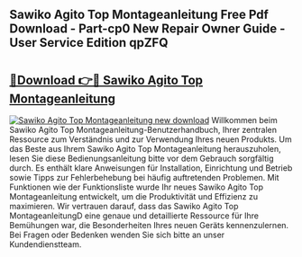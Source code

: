 ## Sawiko Agito Top Montageanleitung Free Pdf Download - Part-cp0 New Repair Owner Guide - User Service Edition qpZFQ

# <h2><a href="http://df6h1z.blite.top/?on=Sawiko+Agito+Top+Montageanleitung">🔗Download 👉🔴 Sawiko Agito Top Montageanleitung</a></h2>

[![Sawiko Agito Top Montageanleitung new download](https://i.imgur.com/lujVjoI.png)](http://df6h1z.blite.top/?on=Sawiko+Agito+Top+Montageanleitung)
Willkommen beim Sawiko Agito Top Montageanleitung-Benutzerhandbuch, Ihrer zentralen Ressource zum Verständnis und zur Verwendung Ihres neuen Produkts. Um das Beste aus Ihrem Sawiko Agito Top Montageanleitung herauszuholen, lesen Sie diese Bedienungsanleitung bitte vor dem Gebrauch sorgfältig durch. Es enthält klare Anweisungen für Installation, Einrichtung und Betrieb sowie Tipps zur Fehlerbehebung bei häufig auftretenden Problemen. Mit Funktionen wie der Funktionsliste wurde Ihr neues Sawiko Agito Top Montageanleitung entwickelt, um die Produktivität und Effizienz zu maximieren. Wir vertrauen darauf, dass das Sawiko Agito Top MontageanleitungD eine genaue und detaillierte Ressource für Ihre Bemühungen war, die Besonderheiten Ihres neuen Geräts kennenzulernen. Bei Fragen oder Bedenken wenden Sie sich bitte an unser Kundendienstteam.
